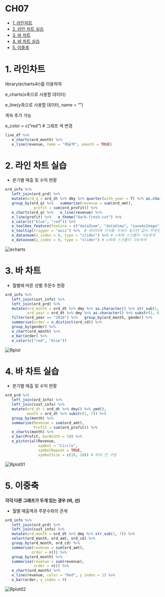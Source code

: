 # CH07

- [1. 라인차트](#1-라인차트)
- [2. 라인 차트 실습](#2-라인-차트-실습)
- [3. 바 차트](#3-바-차트)
- [4. 바 차트 실습](#4-바-차트-실습)
- [5. 이중축](#5-이중축)

# 1. 라인차트

library(echarts4r)를 이용하여

e_charts(x축으로 사용할 데이터)

e_line(y축으로 사용할 데이터, name = “”)

계속 추가 가능

e_color = c(”red”) # 그래프 색 변경

```r
line_df %>%
   e_charts(ord_month) %>%
   e_line(revenue, name = "매출액", smooth = TRUE)
```

# 2. 라인 차트 실습

- 분기별 매출 및 수익 현황

```r
ord_info %>%
   left_join(ord_prd) %>%
   mutate(ord_q = ord_dt %>% dmy %>% quarter(with_year = T) %>% as.character()) %>%
   group_by(ord_q) %>%   summarise(revenue = sum(ord_amt),
             profit = sum(ord_profit)) %>%
   e_charts(ord_q) %>%   e_line(revenue) %>%
   e_line(profit) %>%   e_theme("dark-fresh-cut") %>%
   e_color(c("blue", "red")) %>%
   e_toolbox_feature(feature = c("dataZoom", "dataView", "saveAsImage")) %>% # 데이터를 줌, 뷰, 다운로드 가능하게 함
   e_tooltip(trigger = "axis") %>%  # 데이터에 커서를 가져다 놓으면 값이 무엇인지 알려주는 기능
   e_datazoom(x_index = 0, type = "slider") %>% # x축에 스크롤이 가능하게
   e_datazoom(y_index = 0, type = "slider") # x축에 스크롤이 가능하게
```

![echarts](https://github.com/ssssihoon/ML-Data_Campus/assets/127017020/8ed006ab-79e6-463f-918c-9c0e79bfcf68)


# 3. 바 차트

- 월별에 따른 성별 주문수 현황

```r
ord_info %>%
   left_join(cust_info) %>%
   left_join(ord_prd) %>%
   mutate(ord_month = ord_dt %>% dmy %>% as.character() %>% str_sub(1, 7),
          ord_year = ord_dt %>% dmy %>% as.character() %>% substr(1, 4)) %>%
   filter(ord_year == "2018") %>%   group_by(ord_month, gender) %>%
   summarise(order = n_distinct(ord_cd)) %>%
   group_by(gender) %>%
   e_chart(ord_month) %>%
   e_bar(order) %>%
   e_color(c("red", "blue"))
```

![Rplot](https://github.com/ssssihoon/ML-Data_Campus/assets/127017020/e06cc28e-5bcc-41b0-8c39-11bb87559b49)


# 4. 바 차트 실습

- 분기별 매출 및 수익 현황

```r
ord_prd %>%
   left_join(ord_info) %>%
   left_join(cust_info) %>%
   mutate(ord_dt = ord_dt %>% dmy() %>% ymd(),
          month = ord_dt %>% substr(1, 7)) %>%
   group_by(month) %>%
   summarise(Revenue = sum(ord_amt),
             Profit = sum(ord_profit)) %>%
   e_charts(month) %>%
   e_bar(Profit, barWidth = 10) %>%
   e_pictorial(Revenue,
               symbol = "Circle",
               symbolRepeat = TRUE,
               symbolSize = c(10, 10)) # 바의 칸 구분
```

![Rplot01](https://github.com/ssssihoon/ML-Data_Campus/assets/127017020/bacc2460-3fd5-4e54-b27d-c08da5ad49fb)


# 5. 이중축

**각각 다른 그래프가 두개 있는 경우 (바, 선)**

- 월별 매출액과 주문수와의 관계

```r
ord_info %>%
   left_join(ord_prd) %>%
   left_join(cust_info) %>%
   mutate(ord_month = ord_dt %>% dmy %>% str_sub(1, 7)) %>%
   select(ord_month, ord_amt, ord_cd) %>%
   group_by(ord_month, ord_cd) %>%
   summarise(revenue = sum(ord_amt),
            order = n()) %>%
   group_by(ord_month) %>%
   summarise(revenue = sum(revenue),
             order = n()) %>%
   e_chart(ord_month) %>%
   e_line(revenue, color = "Red", y_index = 1) %>%
   e_bar(order, y_index = 0)
```

![Rplot02](https://github.com/ssssihoon/ML-Data_Campus/assets/127017020/d335306d-dc6a-4272-ba1e-94f55f28b76a)


